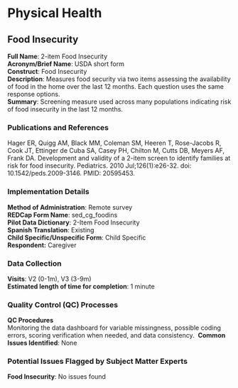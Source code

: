 # Physical Health

## Food Insecurity
**Full Name**: 2-item Food Insecurity   
**Acronym/Brief Name**: USDA short form  
**Construct**: Food Insecurity   
**Description**: Measures food security via two items assessing the availability of food in the home over the last 12 months. Each question uses the same response options.  
**Summary**: Screening measure used across many populations indicating risk of food insecurity in the last 12 months.

### Publications and References
Hager ER, Quigg AM, Black MM, Coleman SM, Heeren T, Rose-Jacobs R, Cook JT, Ettinger de Cuba SA, Casey PH, Chilton M, Cutts DB, Meyers AF, Frank DA. Development and validity of a 2-item screen to identify families at risk for food insecurity. Pediatrics. 2010 Jul;126(1):e26-32. doi: 10.1542/peds.2009-3146. PMID: 20595453.

### Implementation Details
**Method of Administration**: Remote survey  
**REDCap Form Name**: sed\_cg\_foodins  
**Pilot Data Dictionary**: 2-Item Food Insecurity  
**Spanish Translation**: Existing  
**Child Specific/Unspecific Form**: Child Specific  
**Respondent:** Caregiver

### Data Collection
**Visits**: V2 (0-1m), V3 (3-9m)    
**Estimated length of time for completion**: 1 minute

### Quality Control (QC) Processes
**QC Procedures**   
Monitoring the data dashboard for variable missingness, possible coding errors, scoring verification when needed, and data consistency. 
**Common Issues Identified**: None

### Potential Issues Flagged by Subject Matter Experts
**Food Insecurity**: No issues found
